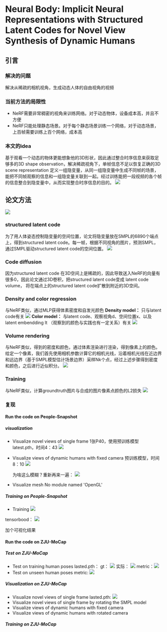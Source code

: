 # Neural Body: Implicit Neural Representations with Structured Latent Codes for Novel View Synthesis of Dynamic Humans
##  引言
### 解决的问题
解决从稀疏的相机视角，生成动态人体的自由视角的视频

### 当前方法的局限性
 - NeRF需要非常稠密的视角来训练网络。对于动态物体，设备成本高，并且不方便
 - NeRF只能处理静态场景。对于每个静态场景训练一个网络，对于动态场景，上百帧需要训练上百个网络，成本高

### 本文的idea
基于观看一个动态的物体更能想象他的3D形状，因此通过整合时序信息来获取足够多的3D shape observation，解决稀疏视角下，单帧信息不足以恢复正确的3D scene representation
定义一组隐变量，从同一组隐变量中生成不同帧的场景，能把不同帧观察的信息和一组隐变量关联到一起。经过训练能把一段视频的各个帧的信息整合到隐变量中，从而实现整合时序信息的目的。
![](https://raw.githubusercontent.com/LIUQI-creat/pic/main/20221116171936.png)

##  论文方法
![](https://raw.githubusercontent.com/LIUQI-creat/pic/main/20221116172054.png)
### structured latent code
为了用人体姿态控制隐变量的空间位置，论文将隐变量放在SMPL的6890个端点上，得到structured latent code。每一帧，根据不同视角的图片，预测SMPL，通过SMPL驱动structured latent code的空间位置。
![](https://raw.githubusercontent.com/LIUQI-creat/pic/main/20221116175756.png)

### Code diffusion
因为structured latent code 在3D空间上是稀疏的，因此导致送入NeRF的向量有很多0，因此论文通过3D卷积，把structured latent code变成 latent code volume， 将在端点上的structured latent code扩散到附近的3D空间。

### Density and color regression
与NeRF类似，通过MLP获得体素密度和自发光颜色
**Density model：** 只与latent code有关
![](https://raw.githubusercontent.com/LIUQI-creat/pic/main/20221116173824.png)
**Color model：** 与latent code、观察视角d、空间位置x、以及latent embendding lt （观察到的颜色与实践也有一定关系）有关
![](https://raw.githubusercontent.com/LIUQI-creat/pic/main/20221116174041.png)

### Volume rendering
与NeRF类似，得到的密度和颜色，通过体素渲染进行渲染，得到像素上的颜色。
给定一个像素，我们首先使用相机参数计算它的相机光线，沿着相机光线在近边界和远边界（基于SMPL模型估计场景边界）采样Nk个点，经过上述步骤得到密度和颜色，之后进行近似积分。
![](https://raw.githubusercontent.com/LIUQI-creat/pic/main/20221116174737.png)

### Training
与NeRF类似，计算groundtruth图片与合成的图片像素点颜色的L2损失
![](https://raw.githubusercontent.com/LIUQI-creat/pic/main/20221116175652.png)


### 复现
#### Run the code on People-Snapshot
##### visualization
 - Visualize novel views of single frame
	 1张P40，使用预训练模型latest.pth，时间4：43
![](https://raw.githubusercontent.com/LIUQI-creat/pic/main/20221121161131.png)
 - Visualize views of dynamic humans with fixed camera
	预训练模型，时间8：10
![](https://raw.githubusercontent.com/LIUQI-creat/pic/main/20221121161308.png)
	
	为啥这么模糊？重新再来一遍：
![](https://raw.githubusercontent.com/LIUQI-creat/pic/main/20221121171333.png)
	
 - Visualize mesh
	No module named 'OpenGL'
#####  Training on People-Snapshot
- Training
![](https://raw.githubusercontent.com/LIUQI-creat/pic/main/20221122095406.png)

tensorbood：
![](https://raw.githubusercontent.com/LIUQI-creat/pic/main/20221122125346.png)

加个可视化结果


#### Run the code on ZJU-MoCap
##### Test on ZJU-MoCap

 - Test on training human poses
     lasted.pth：
	 gt：
![](https://raw.githubusercontent.com/LIUQI-creat/pic/main/20221122224649.png)
	 实际：
	 ![](https://raw.githubusercontent.com/LIUQI-creat/pic/main/20221122224826.png)
	 metric：![](https://raw.githubusercontent.com/LIUQI-creat/pic/main/20221122224303.png)
 - Test on unseen human poses
	 metric:
	![](https://raw.githubusercontent.com/LIUQI-creat/pic/main/20221122230304.png)

##### Visualization on ZJU-MoCap
-  Visualize novel views of single frame
	lasted.pth:
![](https://raw.githubusercontent.com/LIUQI-creat/pic/main/20221122231109.png)
-   Visualize novel views of single frame by rotating the SMPL model
-   Visualize views of dynamic humans with fixed camera
-   Visualize views of dynamic humans with rotated camera

##### Training on ZJU-MoCap
<!--stackedit_data:
eyJoaXN0b3J5IjpbNDg3MzY5ODUsLTE1MjI4NzQ3OTcsLTY0MD
kzNDEyLDUwODYwNjIxNiwyNzM2MDg1OTMsMTY1ODg1ODY5OCwx
NzUzOTU4MDQyLDQ1Nzg5NDczMCwtNTUwOTYwNzc3LDEzMzg2MD
g1MDAsMTM2MTU1NTczOCwxOTIyNzA4NzMwLDU5NDg3NzUzOCwt
MTQxNjQ2NDQ0OCw5OTIyMjk1OCw2MzI0NTc2Niw1MTM4MjEzMz
ddfQ==
-->